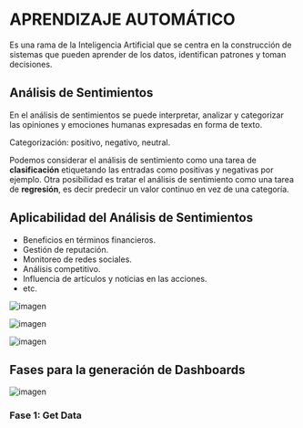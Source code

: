 # **APRENDIZAJE AUTOMÁTICO**

Es una rama de la Inteligencia Artificial que se centra en la construcción de sistemas que pueden aprender de los datos, identifican patrones y toman decisiones.


## **Análisis de Sentimientos**

En el análisis de sentimientos se puede interpretar, analizar y categorizar las opiniones y emociones humanas expresadas en forma de texto.

Categorización: positivo, negativo, neutral.

Podemos considerar el análisis de sentimiento como una tarea de **clasificación** etiquetando las entradas como positivas y negativas por ejemplo.
Otra posibilidad es tratar el análisis de sentimiento como una tarea de **regresión**, es decir predecir un valor continuo en vez de una categoría.


## **Aplicabilidad del Análisis de Sentimientos**

* Beneficios en términos financieros.
* Gestión de reputación.
* Monitoreo de redes sociales.
* Análisis competitivo.
* Influencia de artículos y noticias en las acciones.
* etc.

![imagen](imagenes/versiones.PNG)


![imagen](imagenes/precios.PNG)


![imagen](imagenes/tipos.PNG)


## **Fases para la generación de Dashboards**

![imagen](imagenes/proceso.PNG)

### **Fase 1: Get Data**

